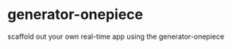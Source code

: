 generator-onepiece
==================

scaffold out your own real-time app using the generator-onepiece
